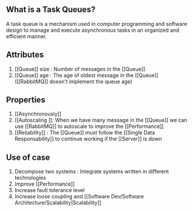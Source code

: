 
## What is a Task Queues?
A task queue is a mechanism used in computer programming and software design to manage and execute asynchronous tasks in an organized and efficient manner.

## Attributes

1. [[Queue]] size : Number of messages in the [[Queue]]
2. [[Queue]] age : The age of oldest message in the [[Queue]] ([[RabbitMQ]] doesn't implement the queue age)

## Properties

1. [[Asynchronously]]
2. [[Autoscaling ]]:
		When we have many message in the [[Queue]] we can use [[RabbitMQ]] to autoscale to improve the [[Performance]]
3. [[Reliability]] : The [[Queue]] must follow the [[Single Data Responsability]] to continue working if the [[Server]] is down

## Use of case

1. Decompose two systems :
		Integrate systems written in different technologies
2. Improve [[Performance]]
3. Increase fault tolerance level
4. Increase loose coupling and [[Software Dev/Software Architecture/Scalability|Scalability]]
